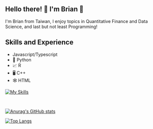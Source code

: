 ## Hello there! :wave: I'm Brian :partying_face:
I'm Brian from Taiwan, I enjoy topics in Quantitative Finance and Data Science, and last but not least Programming!

## Skills and Experience
* Javascript/Typescript
* 🐍 Python
* 📈 R
* 🖥️ C++
* 🕸️ HTML<br />

[![My Skills](https://skillicons.dev/icons?i=py,r,cpp,html,js,react&theme=dark)](https://skillicons.dev)

<br />

[![Anurag's GitHub stats](https://github-readme-stats.vercel.app/api?username=BriAnWuu&count_private=true&show_icons=true&theme=transparent)](https://github.com/anuraghazra/github-readme-stats)

[![Top Langs](https://github-readme-stats.vercel.app/api/top-langs/?username=BriAnWuu&layout=compact)](https://github.com/anuraghazra/github-readme-stats)

